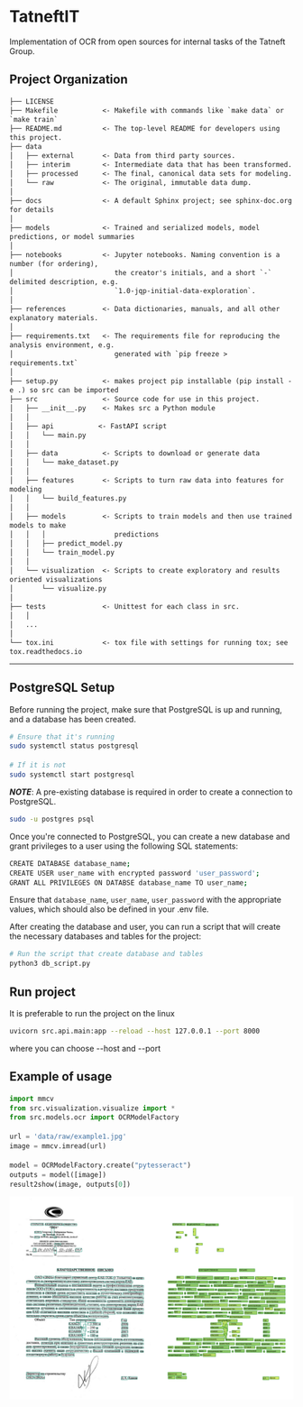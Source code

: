 TatneftIT 
==============================

Implementation of OCR from open sources for internal tasks of the Tatneft Group.

Project Organization
------------

    ├── LICENSE
    ├── Makefile           <- Makefile with commands like `make data` or `make train`
    ├── README.md          <- The top-level README for developers using this project.
    ├── data
    │   ├── external       <- Data from third party sources.
    │   ├── interim        <- Intermediate data that has been transformed.
    │   ├── processed      <- The final, canonical data sets for modeling.
    │   └── raw            <- The original, immutable data dump.
    │
    ├── docs               <- A default Sphinx project; see sphinx-doc.org for details
    │
    ├── models             <- Trained and serialized models, model predictions, or model summaries
    │
    ├── notebooks          <- Jupyter notebooks. Naming convention is a number (for ordering),
    │                         the creator's initials, and a short `-` delimited description, e.g.
    │                         `1.0-jqp-initial-data-exploration`.
    │
    ├── references         <- Data dictionaries, manuals, and all other explanatory materials.
    │
    ├── requirements.txt   <- The requirements file for reproducing the analysis environment, e.g.
    │                         generated with `pip freeze > requirements.txt`
    │
    ├── setup.py           <- makes project pip installable (pip install -e .) so src can be imported
    ├── src                <- Source code for use in this project.
    │   ├── __init__.py    <- Makes src a Python module
    │   │
    │   ├── api           <- FastAPI script
    │   │   └── main.py
    │   │
    │   ├── data           <- Scripts to download or generate data
    │   │   └── make_dataset.py
    │   │
    │   ├── features       <- Scripts to turn raw data into features for modeling
    │   │   └── build_features.py
    │   │
    │   ├── models         <- Scripts to train models and then use trained models to make
    │   │   │                 predictions
    │   │   ├── predict_model.py
    │   │   └── train_model.py
    │   │
    │   └── visualization  <- Scripts to create exploratory and results oriented visualizations
    │       └── visualize.py
    │
    ├── tests              <- Unittest for each class in src. 
    │   │
    │   ...
    │
    └── tox.ini            <- tox file with settings for running tox; see tox.readthedocs.io


--------
## PostgreSQL Setup
Before running the project, make sure that PostgreSQL is up and running, and a database has been created.
```bash
# Ensure that it's running
sudo systemctl status postgresql

# If it is not
sudo systemctl start postgresql
```
**_NOTE_**: A pre-existing database is required in order to create a connection to PostgreSQL.
```bash
sudo -u postgres psql
```
Once you're connected to PostgreSQL, you can create a new database and grant privileges to a user using the following SQL statements:
```bash
CREATE DATABASE database_name;
CREATE USER user_name with encrypted password 'user_password';
GRANT ALL PRIVILEGES ON DATABSE database_name TO user_name;
```
Ensure that `database_name`, `user_name`, `user_password` with the appropriate values, which should also be defined in your .env file.


After creating the database and user, you can run a script that will create the necessary databases and tables for the project:
```bash
# Run the script that create database and tables
python3 db_script.py
```

## Run project
It is preferable to run the project on the linux
```bash
uvicorn src.api.main:app --reload --host 127.0.0.1 --port 8000
```
where you can choose --host and --port 

## Example of usage

```python
import mmcv
from src.visualization.visualize import *
from src.models.ocr import OCRModelFactory

url = 'data/raw/example1.jpg'
image = mmcv.imread(url)

model = OCRModelFactory.create("pytesseract")
outputs = model([image])
result2show(image, outputs[0])
```

<img src="references/output1.png" alt="#">
